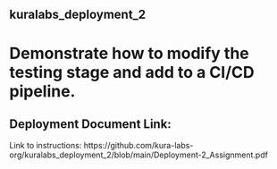 ## kuralabs_deployment_2

# Demonstrate how to modify the testing stage and add to a CI/CD pipeline.

## Deployment Document Link:
<p> Link to instructions: https://github.com/kura-labs-org/kuralabs_deployment_2/blob/main/Deployment-2_Assignment.pdf </p>
    
    
